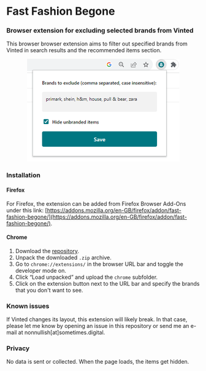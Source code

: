 # Fast Fashion Begone
### Browser extension for excluding selected brands from Vinted

This browser browser extension aims to filter out specified brands from Vinted in search results and the recommended items section.

<p align="center">
  <img src="./screenshot.png">
</p>

### Installation

#### Firefox
For Firefox, the extension can be added from Firefox Browser Add-Ons under this link: [https://addons.mozilla.org/en-GB/firefox/addon/fast-fashion-begone/](https://addons.mozilla.org/en-GB/firefox/addon/fast-fashion-begone/).

#### Chrome
1. Download the [repository](https://github.com/nonnullish/fast-fashion-begone/archive/refs/heads/main.zip).
2. Unpack the downloaded `.zip` archive.
3. Go to `chrome://extensions/` in the browser URL bar and toggle the developer mode on.
4. Click “Load unpacked” and upload the `chrome` subfolder.
5. Click on the extension button next to the URL bar and specify the brands that you don't want to see.

### Known issues
If Vinted changes its layout, this extension will likely break. In that case, please let me know by opening an issue in this repository or send me an e-mail at nonnullish[at]sometimes.digital.

### Privacy
No data is sent or collected. When the page loads, the items get hidden. 
